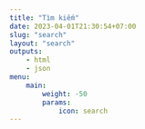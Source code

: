```yaml
---
title: "Tìm kiếm"
date: 2023-04-01T21:30:54+07:00
slug: "search"
layout: "search"
outputs:
    - html
    - json
menu:
    main:
        weight: -50
        params: 
            icon: search
---
```


